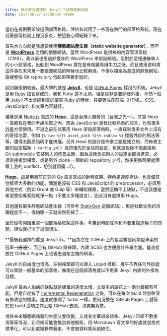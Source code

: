 ```yaml
---
title: 為什麼我選擇用 Jekyll？談靜態網站器
date: 2017-06-27 17:00:00 +0800
---
```


當初在規劃要架設這個部落格時，評估和試用了一些現在熱門的部落格系統。現在趁著部落格剛上線沒多久，把這些心得紀錄下來。

首先大方向就是我想要使用**靜態網站產生器（static website generator）**，而不是 [**WordPress**](https://wordpress.org/) 之類的動態網站。當然 WordPress 是很棒的內容管理系統（CMS），我以前也用過好幾年的 WordPress 來架設網站。但對於這種~~邊緣~~單人的小小部落格，出動到 WordPress 實在是有殺雞焉用牛刀之感。而且使用資料庫這件事在未來萬一要搬遷網站的時候也比較麻煩，不像以檔案為基底的靜態網站，直接整個 Git repository 包起來帶著走就好。

談到靜態網站器，最大牌的就是 [**Jekyll**](https://jekyllrb.com/)，也是 [GitHub Pages](https://pages.github.com/) 採用的系統。Jekyll 是用 [Ruby](https://www.ruby-lang.org/) 語言寫成的。我和 Ruby 還不太熟，但是除非是要開發外掛，不然一般用 Jekyll 不太會碰到真的要寫 Ruby 的時候，只要專注在前端（HTML、CSS、JavaScript）和文章內容就好。

接著是用 [Node.js](https://nodejs.org/) 寫成的 [**Hexo**](https://hexo.io/)，這是台灣人開發的（台灣之光～）。其實 Hexo 一直都有在我的考慮名單之內，因為 JavaScript 是我比較熟悉的語言，也有很多[外掛](https://hexo.io/plugins/)方便使用。不過之前在試著用 Hexo 架設部落格時，一直踩到很多文件上沒有的奇怪地雷，例如 `{% raw %}{% asset_path %}{% endraw %}` 標籤外掛的用法等等，還得去翻原始碼才能搞懂。另外 Hexo 的設計是佈景主題是獨立的，而佈景主題的設定檔案（`_config.yml`）竟然優先於全站的設定，也就是說你不能直接用 Git submodule 安裝別人的佈景主題，因為這樣會把別人的設定全部導進來，必須直接複製檔案、或是另外 clone 一個新的 repository 才行，然後更新時要處理跟上游的 conflict，想到就頭痛…😣。

[**Hugo**](https://gohugo.io/)，這是用目前正夯的 [Go](https://golang.org/) 語言寫成的新興框架。特色是速度極快，也具備其他框架大多數的功能。問題是沒有 CSS 和 JavaScript 的 preprocessor，必須用其他方式（例如 Grunt 或 Gulp 等）來輔助建置，當然這稱不上缺點，不過我還是希望整個專案能乾淨一點（不要太多種語言），因此沒有選擇用 Hugo。

其他還有很多靜態網站產生器（可參考 [StaticGen](https://www.staticgen.com/) 這個網站），但是社群生態的活躍程度不一，很怕哪一天就突然死掉了…

至於從零開始重寫一個部落格框架這件事，考量到時間成本和不要重複造輪子的問題，很快就打消了這個想法。

**最後我選擇的還是 Jekyll 👍。**因為它在 GitHub 上的星星數是同類型專案的冠軍~~（膚淺）~~，而且有 GitHub 掛保證，內建 SCSS 也方便設計佈景主題。能直接放在 GitHub Pages 上也省去自架主機的瑣事。

Jekyll 的自由度也很高，任何檔案都可以導入 Liquid 樣板，幾乎不靠任何外掛就可以架設一個基本的部落格，像現在這個部落格就以不用非 Jekyll 內建的外掛為目標。

Jekyll 最為人詬病的缺點就是建置的速度太慢，文章多的話花上一兩分鐘都有可能。但是自從有了 [Incremental Regeneration](http://jekyllrb.com/docs/configuration/#incremental-regeneration) 之後，可以在每次 build 時忽略沒有修改過的檔案，速度就像開了 turbo 一樣。更何況放在 GitHub Pages 上就等於把 build 這項工作丟給 GitHub 去跑，清爽無負擔。

或許未來靜態網站器的生態又會改變，又或者文章越來越多、Jekyll 已經不敷使用等等情況，到時候可能會換到其他框架。用 Markdown 寫文章的好處就是格式標準化，可以到處搬移帶著走，不會被資料庫系統綁住。
